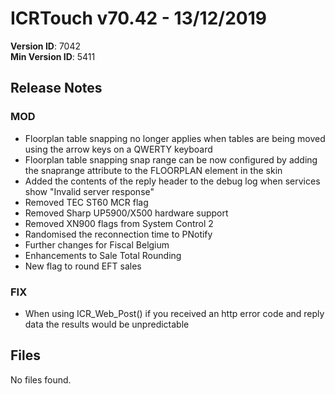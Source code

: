 # ICRTouch v70.42 - 13/12/2019

__Version ID__: 7042
<br>__Min Version ID__: 5411

## Release Notes
### MOD
- Floorplan table snapping no longer applies when tables are being moved using the arrow keys on a QWERTY keyboard
- Floorplan table snapping snap range can be now configured by adding the snaprange attribute to the FLOORPLAN element in the skin
- Added the contents of the reply header to the debug log when services show "Invalid server response"
- Removed TEC ST60 MCR flag
- Removed Sharp UP5900/X500 hardware support
- Removed XN900 flags from System Control 2
- Randomised the reconnection time to PNotify
- Further changes for Fiscal Belgium
- Enhancements to Sale Total Rounding
- New flag to round EFT sales

### FIX
- When using ICR_Web_Post() if you received an http error code and reply data the results would be unpredictable

## Files
No files found.

